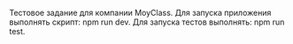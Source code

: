 Тестовое задание для компании MoyClass.
Для запуска приложения выполнять скрипт: npm run dev.
Для запуска тестов выполнять: npm run test.
